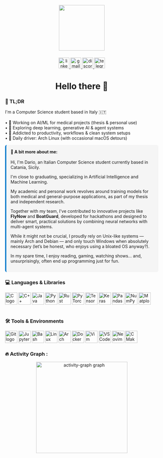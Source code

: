 <div align="center">
  <img height="150" src="https://media1.giphy.com/media/v1.Y2lkPTc5MGI3NjExN2N1aDF2dXczM3I0M21sZzM0bmZ1Z2JkZ3A5dHlhcWJqc3o4MXR0ZSZlcD12MV9pbnRlcm5hbF9naWZfYnlfaWQmY3Q9Zw/ENY5vJgJPEfG3Ym14H/giphy.gif" />
</div>

###

<div align="center">
  <a href="https://www.linkedin.com/in/dariolazzara" target="_blank">
    <img src="https://img.shields.io/static/v1?message=LinkedIn&logo=linkedin&label=&color=0077B5&logoColor=white&labelColor=&style=for-the-badge" height="35" alt="linkedin logo" />
  </a>
  <a href="mailto:lazzara.hh@gmail.com" target="_blank">
    <img src="https://img.shields.io/static/v1?message=Gmail&logo=gmail&label=&color=D14836&logoColor=white&labelColor=&style=for-the-badge" height="35" alt="gmail logo" />
  </a>
  <a href="https://discordapp.com/users/gotodi3" target="_blank">
    <img src="https://img.shields.io/static/v1?message=Discord&logo=discord&label=&color=7289DA&logoColor=white&labelColor=&style=for-the-badge" height="35" alt="discord logo" />
  </a>
  <a href="https://t.me/Dariol24" target="_blank">
    <img src="https://img.shields.io/static/v1?message=Telegram&logo=telegram&label=&color=2CA5E0&logoColor=white&labelColor=&style=for-the-badge" height="35" alt="telegram logo" />
  </a>
</div>


###

<h1 align="center">Hello there 👋</h1>

###

<h3 align="left">🧠 TL;DR</h3>
<p align="left">
  I'm a Computer Science student based in Italy 🇮🇹<br><br>
  • 🤖 Working on AI/ML for medical projects (thesis & personal use)<br>
  • 🔬 Exploring deep learning, generative AI & agent systems<br>
  • 🧩 Addicted to productivity, workflows & clean system setups<br>
  • 🐧 Daily driver: Arch Linux (with occasional macOS detours)
</p>


<div style="border-left: 4px solid #007acc; padding: 1em; background-color: #f5f5f5; border-radius: 6px;">
  <strong>📖 A bit more about me:</strong><br><br>
  Hi, I'm Dario, an Italian Computer Science student currently based in Catania, Sicily.
  
  I'm close to graduating, specializing in Artificial Intelligence and Machine Learning.
  
  My academic and personal work revolves around training models for both medical and general-purpose applications, as part of my thesis and independent research.
  
  Together with my team, I've contributed to innovative projects like **FlyNow** and **BoatGuard**, developed for hackathons and designed to deliver smart, practical solutions by combining neural networks with multi-agent systems.
  
  While it might not be crucial, I proudly rely on Unix-like systems — mainly Arch and Debian — and only touch Windows when absolutely necessary (let’s be honest, who enjoys using a bloated OS anyway?).
  
  In my spare time, I enjoy reading, gaming, watching shows... and, unsurprisingly, often end up programming just for fun.
    
</div>


###

<h3 align="left">💻 Languages & Libraries</h3>
<div align="left">
  <img src="https://cdn.jsdelivr.net/gh/devicons/devicon/icons/c/c-original.svg" height="40" alt="C logo" />
  <img src="https://cdn.jsdelivr.net/gh/devicons/devicon/icons/cplusplus/cplusplus-original.svg" height="40" alt="C++ logo" />
  <img src="https://cdn.jsdelivr.net/gh/devicons/devicon/icons/java/java-original.svg" height="40" alt="Java logo" />
  <img src="https://cdn.jsdelivr.net/gh/devicons/devicon/icons/python/python-original.svg" height="40" alt="Python logo" />
  <img src="https://cdn.jsdelivr.net/gh/devicons/devicon/icons/rust/rust-original.svg" height="40" alt="Rust logo" />
  <img src="https://cdn.jsdelivr.net/gh/devicons/devicon/icons/pytorch/pytorch-original.svg" height="40" alt="PyTorch logo" />
  <img src="https://cdn.jsdelivr.net/gh/devicons/devicon/icons/tensorflow/tensorflow-original.svg" height="40" alt="TensorFlow logo" />
  <img src="https://cdn.jsdelivr.net/gh/devicons/devicon/icons/keras/keras-original.svg" height="40" alt="Keras logo" />
  <img src="https://cdn.jsdelivr.net/gh/devicons/devicon/icons/pandas/pandas-original.svg" height="40" alt="Pandas logo" />
  <img src="https://cdn.jsdelivr.net/gh/devicons/devicon/icons/numpy/numpy-original.svg" height="40" alt="NumPy logo" />
  <img src="https://cdn.jsdelivr.net/gh/devicons/devicon/icons/matplotlib/matplotlib-original.svg" height="40" alt="Matplotlib logo" />
</div>


<br/>


<h3 align="left">🛠 Tools & Environments</h3>
<div align="left">
  <img src="https://cdn.jsdelivr.net/gh/devicons/devicon/icons/git/git-original.svg" height="40" alt="Git logo" />
  <img src="https://cdn.jsdelivr.net/gh/devicons/devicon/icons/jupyter/jupyter-original.svg" height="40" alt="Jupyter logo" />
  <img src="https://cdn.jsdelivr.net/gh/devicons/devicon/icons/bash/bash-original.svg" height="40" alt="Bash logo" />
  <img src="https://cdn.jsdelivr.net/gh/devicons/devicon/icons/linux/linux-original.svg" height="40" alt="Linux logo" />
  <img src="https://cdn.jsdelivr.net/gh/devicons/devicon/icons/archlinux/archlinux-original.svg" height="40" alt="Arch Linux logo" />
  <img src="https://cdn.jsdelivr.net/gh/devicons/devicon/icons/docker/docker-original.svg" height="40" alt="Docker logo" />
  <img src="https://cdn.jsdelivr.net/gh/devicons/devicon/icons/vim/vim-original.svg" height="40" alt="Vim logo" />
  <img src="https://cdn.jsdelivr.net/gh/devicons/devicon/icons/vscode/vscode-original.svg" height="40" alt="VSCode logo" />
  <img src="https://cdn.jsdelivr.net/gh/devicons/devicon/icons/neovim/neovim-original.svg" height="40" alt="Neovim logo" />
  <img src="https://cdn.jsdelivr.net/gh/devicons/devicon/icons/cmake/cmake-original.svg" height="40" alt="CMake logo" />
</div>


###

<h3 align="left">🔥 Activity Graph :</h3>
<div align="center">
  <img src="https://github-readme-activity-graph.vercel.app/graph?username=Erewhon-proj&radius=16&theme=redical&area=true&order=5&hide_border=false" height="300" alt="activity-graph graph"  />
</div>

###

